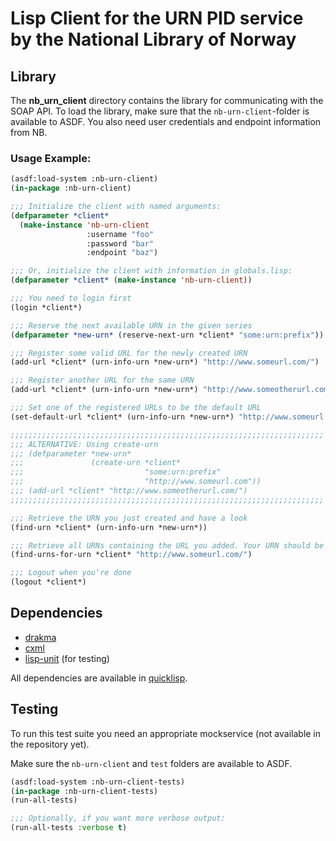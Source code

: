 Lisp Client for the URN PID service by the National Library of Norway
=======================================================================


Library
-------
The **nb_urn_client** directory contains the library for communicating with the SOAP API.
To load the library, make sure that the `nb-urn-client`-folder is available to ASDF.
You also need user credentials and endpoint information from NB.

### Usage Example:

```lisp
(asdf:load-system :nb-urn-client)
(in-package :nb-urn-client)

;;; Initialize the client with named arguments:
(defparameter *client*
  (make-instance 'nb-urn-client
                 :username "foo"
                 :password "bar"
                 :endpoint "baz")

;;; Or, initialize the client with information in globals.lisp:
(defparameter *client* (make-instance 'nb-urn-client))

;;; You need to login first
(login *client*)

;;; Reserve the next available URN in the given series
(defparameter *new-urn* (reserve-next-urn *client* "some:urn:prefix"))

;;; Register some valid URL for the newly created URN
(add-url *client* (urn-info-urn *new-urn*) "http://www.someurl.com/")

;;; Register another URL for the same URN
(add-url *client* (urn-info-urn *new-urn*) "http://www.someotherurl.com/")

;;; Set one of the registered URLs to be the default URL
(set-default-url *client* (urn-info-urn *new-urn*) "http://www.someurl.com/")

;;;;;;;;;;;;;;;;;;;;;;;;;;;;;;;;;;;;;;;;;;;;;;;;;;;;;;;;;;;;;;;;;;;;;;
;;; ALTERNATIVE: Using create-urn
;;; (defparameter *new-urn* 
;;;               (create-urn *client*
;;;                           "some:urn:prefix" 
;;;                           "http://www.someurl.com"))
;;; (add-url *client* "http://www.someotherurl.com/")
;;;;;;;;;;;;;;;;;;;;;;;;;;;;;;;;;;;;;;;;;;;;;;;;;;;;;;;;;;;;;;;;;;;;;;

;;; Retrieve the URN you just created and have a look
(find-urn *client* (urn-info-urn *new-urn*))

;;; Retrieve all URNs containing the URL you added. Your URN should be in the list
(find-urns-for-urn *client* "http://www.someurl.com/")

;;; Logout when you're done
(logout *client*)
```

Dependencies
------------

* [drakma](http://www.cliki.net/drakma)
* [cxml](http://www.cliki.net/cxml)
* [lisp-unit](http://www.cliki.net/lisp-unit) (for testing)

All dependencies are available in [quicklisp](http://www.quicklisp.org/).

Testing
-------
To run this test suite you need an appropriate mockservice (not available in the repository yet).

Make sure the `nb-urn-client` and `test` folders are available to ASDF.

```lisp
(asdf:load-system :nb-urn-client-tests)
(in-package :nb-urn-client-tests)
(run-all-tests)

;;; Optionally, if you want more verbose output:
(run-all-tests :verbose t)
```
